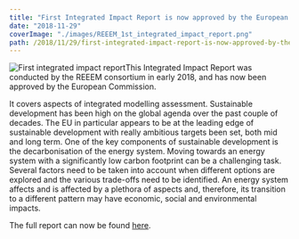 ```yaml
---
title: "First Integrated Impact Report is now approved by the European Commission"
date: "2018-11-29"
coverImage: "./images/REEEM_1st_integrated_impact_report.png"
path: /2018/11/29/first-integrated-impact-report-is-now-approved-by-the-european-commission/
---
```


![First integrated impact report](./images/REEEM_1st_integrated_impact_report-300x193.png)This Integrated Impact Report was conducted by the REEEM consortium in early 2018, and has now been approved by the European Commission.

It covers aspects of integrated modelling assessment. Sustainable development has been high on the global agenda over the past couple of decades. The EU in particular appears to be at the leading edge of sustainable development with really ambitious targets been set, both mid and long term. One of the key components of sustainable development is the decarbonisation of the energy system. Moving towards an energy system with a significantly low carbon footprint can be a challenging task. Several factors need to be taken into account when different options are explored and the various trade-offs need to be identified. An energy system affects and is affected by a plethora of aspects and, therefore, its transition to a different pattern may have economic, social and environmental impacts.

The full report can now be found [here](http://www.reeem.org/wp-content/uploads/2018/10/D1.2-First-Integrated-Impact-Report.pdf).
